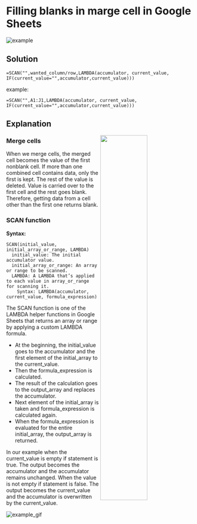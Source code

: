 # Filling blanks in marge cell in Google Sheets

![example](https://user-images.githubusercontent.com/114103377/200196117-57e57050-44cb-4f8a-b3e5-2c6882b3fc90.png)

## Solution

```
=SCAN("",wanted_column/row,LAMBDA(accumulator, current_value, IF(current_value="",accumulator,current_value)))
```

example:
```
=SCAN("",A1:J1,LAMBDA(accumulator, current_value, IF(current_value="",accumulator,current_value)))
```

## Explanation

<img src="https://user-images.githubusercontent.com/114103377/200265998-5c36e045-3039-48bb-85bd-7b512f96f2d1.png" align="right" width="50%" />

### Merge cells
When we merge cells, the merged cell becomes the value of the first nonblank cell. If more than one combined cell contains data, only the first is kept. The rest of the value is deleted. Value is carried over to the first cell and the rest goes blank. Therefore, getting data from a cell other than the first one returns blank.

### SCAN function

**Syntax:**
```
SCAN(initial_value, initial_array_or_range, LAMBDA)
  initial_value: The initial accumulator value.
  initial_array_or_range: An array or range to be scanned.
  LAMBDA: A LAMBDA that’s applied to each value in array_or_range for scanning it.
    Syntax: LAMBDA(accumulator, current_value, formula_expression)
```
The SCAN function is one of the LAMBDA helper functions in Google Sheets that returns an array or range by applying a custom LAMBDA formula.
- At the beginning, the initial_value goes to the accumulator and the first element of the initial_array to the current_value.
- Then the formula_expression is calculated.
- The result of the calculation goes to the output_array and replaces the accumulator.
- Next element of the initial_array is taken and formula_expression is calculated again.
- When the formula_expression is evaluated for the entire initial_array, the output_array is returned.

In our example when the current_value is empty if statement is true. The output becomes the accumulator and the accumulator remains unchanged. When the value is not empty if statement is false. The output becomes the current_value and the accumulator is overwritten by the current_value.

![example_gif](https://user-images.githubusercontent.com/114103377/203515913-ca127bde-6c39-41a9-b98a-8e3d2c8509a6.gif)
